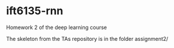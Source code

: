# ift6135-rnn
Homework 2 of the deep learning course

The skeleton from the TAs repository is in the folder assignment2/